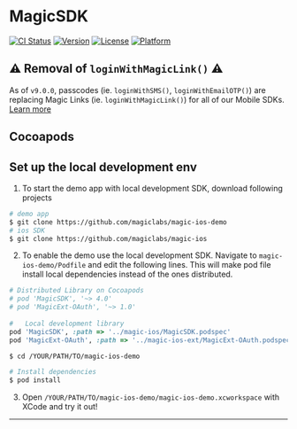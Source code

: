 # MagicSDK
[![CI Status](https://img.shields.io/travis/Ethella/MagicSDK.svg?style=flat)](https://travis-ci.org/Ethella/MagicSDK)
[![Version](https://img.shields.io/cocoapods/v/MagicSDK.svg?style=flat)](https://cocoapods.org/pods/MagicSDK)
[![License](https://img.shields.io/cocoapods/l/MagicSDK.svg?style=flat)](https://cocoapods.org/pods/MagicSDK)
[![Platform](https://img.shields.io/cocoapods/p/MagicSDK.svg?style=flat)](https://cocoapods.org/pods/MagicSDK)

## ⚠️ Removal of `loginWithMagicLink()`  ⚠️
As of `v9.0.0`, passcodes (ie. `loginWithSMS()`, `loginWithEmailOTP()`) are replacing Magic Links (ie. `loginWithMagicLink()`) for all of our Mobile SDKs⁠. [Learn more](https://magic.link/docs/auth/login-methods/email/email-link-update-march-2023)

Cocoapods
---
## Set up the local development env
1. To start the demo app with local development SDK, download following projects
```bash
# demo app
$ git clone https://github.com/magiclabs/magic-ios-demo
# ios SDK
$ git clone https://github.com/magiclabs/magic-ios
```

2. To enable the demo use the local development SDK. Navigate to `magic-ios-demo/Podfile` and edit the following lines.
This will make pod file install local dependencies instead of the ones distributed.

```ruby 
# Distributed Library on Cocoapods
# pod 'MagicSDK', '~> 4.0'
# pod 'MagicExt-OAuth', '~> 1.0'
    
#   Local development library
pod 'MagicSDK', :path => '../magic-ios/MagicSDK.podspec'
pod 'MagicExt-OAuth', :path => '../magic-ios-ext/MagicExt-OAuth.podspec'
```

```bash
$ cd /YOUR/PATH/TO/magic-ios-demo

# Install dependencies
$ pod install
```

3. Open `/YOUR/PATH/TO/magic-ios-demo/magic-ios-demo.xcworkspace` with XCode and try it out!

---

